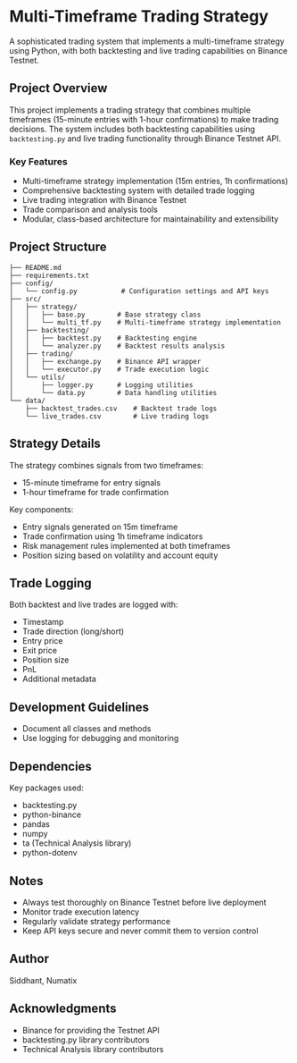 # Multi-Timeframe Trading Strategy

A sophisticated trading system that implements a multi-timeframe strategy using Python, with both backtesting and live trading capabilities on Binance Testnet.

## Project Overview

This project implements a trading strategy that combines multiple timeframes (15-minute entries with 1-hour confirmations) to make trading decisions. The system includes both backtesting capabilities using `backtesting.py` and live trading functionality through Binance Testnet API.

### Key Features

- Multi-timeframe strategy implementation (15m entries, 1h confirmations)
- Comprehensive backtesting system with detailed trade logging
- Live trading integration with Binance Testnet
- Trade comparison and analysis tools
- Modular, class-based architecture for maintainability and extensibility

## Project Structure

```
├── README.md
├── requirements.txt
├── config/
│   └── config.py           # Configuration settings and API keys
├── src/
│   ├── strategy/
│   │   ├── base.py        # Base strategy class
│   │   └── multi_tf.py    # Multi-timeframe strategy implementation
│   ├── backtesting/
│   │   ├── backtest.py    # Backtesting engine
│   │   └── analyzer.py    # Backtest results analysis
│   ├── trading/
│   │   ├── exchange.py    # Binance API wrapper
│   │   └── executor.py    # Trade execution logic
│   └── utils/
│       ├── logger.py      # Logging utilities
│       └── data.py        # Data handling utilities
└── data/
    ├── backtest_trades.csv    # Backtest trade logs
    └── live_trades.csv        # Live trading logs

```


## Strategy Details

The strategy combines signals from two timeframes:
- 15-minute timeframe for entry signals
- 1-hour timeframe for trade confirmation

Key components:
- Entry signals generated on 15m timeframe
- Trade confirmation using 1h timeframe indicators
- Risk management rules implemented at both timeframes
- Position sizing based on volatility and account equity

## Trade Logging

Both backtest and live trades are logged with:
- Timestamp
- Trade direction (long/short)
- Entry price
- Exit price
- Position size
- PnL
- Additional metadata

## Development Guidelines

- Document all classes and methods
- Use logging for debugging and monitoring

## Dependencies

Key packages used:
- backtesting.py
- python-binance
- pandas
- numpy
- ta (Technical Analysis library)
- python-dotenv

## Notes

- Always test thoroughly on Binance Testnet before live deployment
- Monitor trade execution latency
- Regularly validate strategy performance
- Keep API keys secure and never commit them to version control


## Author

Siddhant, Numatix

## Acknowledgments

- Binance for providing the Testnet API
- backtesting.py library contributors
- Technical Analysis library contributors 